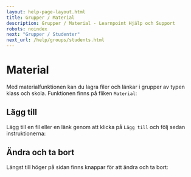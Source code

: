 ```yaml
---
layout: help-page-layout.html
title: Grupper / Material
description: Grupper / Material - Learnpoint Hjälp och Support
robots: noindex
next: "Grupper / Studenter"
next_url: /help/groups/students.html
---
```



# Material

<!-- only-in-swedish.html -->

Med materialfunktionen kan du lagra filer och länkar i grupper av typen klass och skola. Funktionen finns på fliken `Material`:

<!-- desktop-screenshot.html, { src: "_assets/documents.png", alt: "Material", theme: "light" } -->


## Lägg till

Lägg till en fil eller en länk genom att klicka på `Lägg till` och följ sedan instruktionerna:

<!-- screenshot.html, { src: "_assets/add-document.png", alt: "Lägg till material", theme: "light" } -->


## Ändra och ta bort

Längst till höger på sidan finns knappar för att ändra och ta bort:

<!-- desktop-screenshot.html, { src: "_assets/edit-and-delete-documents.png", alt: "Ändra eller ta bort material", theme: "light" } -->